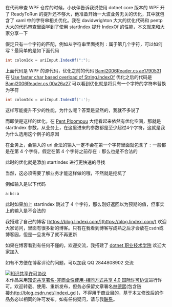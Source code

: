 
在代码审查 WPF 仓库的时候，小伙伴告诉我说使用 dotnet core 版本的 WPF 开了 ReadyToRun 的提升还不够大，他准备开始一大波业务无关的优化，其中就包含了 xaml 中的字符串相关优化。我在 davidwrighton 大大的优化代码和 pentp 大大的代码审查里面学到了使用 startIndex 提升 IndexOf 的性能，本文就来和大家分享一下

<!--more-->


<!-- 发布 -->

假定只有一个字符的匹配，例如从字符串里面找到 `:` 属于第几个字符，可以如何写？最简单的是如下面代码

```csharp
int colonIdx = uriInput.IndexOf(":");
```

上面代码是 WPF 的源代码，优化之前的代码 [Baml2006Reader.cs ae1790531](https://github.com/davidwrighton/wpf/blob/ae1790531c3b993b56eba8b1f0dd395a3ed7de75/src/Microsoft.DotNet.Wpf/src/PresentationFramework/System/Windows/Markup/Baml2006/Baml2006Reader.cs#L2068) 在 [Use faster char based overload of String.IndexOf](https://github.com/davidwrighton/wpf/commit/00a26a27b8e1e939f4011bf0bcdd8c7f969f1176 ) 优化之后的代码是 [Baml2006Reader.cs 00a26a27](https://github.com/davidwrighton/wpf/blob/00a26a27b8e1e939f4011bf0bcdd8c7f969f1176/src/Microsoft.DotNet.Wpf/src/PresentationFramework/System/Windows/Markup/Baml2006/Baml2006Reader.cs#L2068) 可以看到优化就是将只有一个字符的字符串替换为字符

```csharp
int colonIdx = uriInput.IndexOf(':');
```

这样写能提升不少的性能，为什么呢？答案是显然的，我就不多说了

而即使是这样的优化，在 [Pent Ploompuu](https://github.com/pentp) 大佬看起来依然有优化空间，那就是 startIndex 参数，从业务上，在这里进来的参数都是至少超过4个字符，这就是我为什么选用这个例子的原因

在业务上，会输入的 uri 合法的输入一定不会在第一个字符里面就包含了 `:` 一般都是在第 4 个字符。假定在第 4 个字符之前存在 `:` 那么也是不合法的

此时的优化就是添加 startIndex 进行更快速的寻找

当然，这必须需要了解业务才能这样做的哦，不然就是挖坑了

例如输入是以下代码

```csharp
a:bc:a
```

此时如果加上 startIndex 跳过了 4 个字符，那么刚好返回以为预期的值，但事实上的输入是不合法的



我搭建了自己的博客 [https://blog.lindexi.com/](https://blog.lindexi.com/) 欢迎大家访问，里面有很多新的博客。只有在我看到博客写成熟之后才会放在csdn或博客园，但是一旦发布了就不再更新

如果在博客看到有任何不懂的，欢迎交流，我搭建了 [dotnet 职业技术学院](https://t.me/dotnet_campus) 欢迎大家加入

如有不方便在博客评论的问题，可以加我 QQ 2844808902 交流

<a rel="license" href="http://creativecommons.org/licenses/by-nc-sa/4.0/"><img alt="知识共享许可协议" style="border-width:0" src="https://licensebuttons.net/l/by-nc-sa/4.0/88x31.png" /></a><br />本作品采用<a rel="license" href="http://creativecommons.org/licenses/by-nc-sa/4.0/">知识共享署名-非商业性使用-相同方式共享 4.0 国际许可协议</a>进行许可。欢迎转载、使用、重新发布，但务必保留文章署名[林德熙](http://blog.csdn.net/lindexi_gd)(包含链接:http://blog.csdn.net/lindexi_gd )，不得用于商业目的，基于本文修改后的作品务必以相同的许可发布。如有任何疑问，请与我[联系](mailto:lindexi_gd@163.com)。